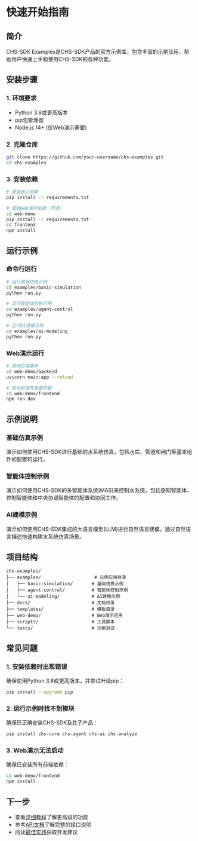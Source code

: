 # 快速开始指南

## 简介

CHS-SDK Examples是CHS-SDK产品的官方示例库，包含丰富的示例应用，帮助用户快速上手和使用CHS-SDK的各种功能。

## 安装步骤

### 1. 环境要求
- Python 3.8或更高版本
- pip包管理器
- Node.js 14+ (仅Web演示需要)

### 2. 克隆仓库
```bash
git clone https://github.com/your-username/chs-examples.git
cd chs-examples
```

### 3. 安装依赖
```bash
# 安装核心依赖
pip install -r requirements.txt

# 安装Web演示依赖（可选）
cd web-demo
pip install -r requirements.txt
cd frontend
npm install
```

## 运行示例

### 命令行运行
```bash
# 运行基础仿真示例
cd examples/basic-simulation
python run.py

# 运行智能体控制示例
cd examples/agent-control
python run.py

# 运行AI建模示例
cd examples/ai-modeling
python run.py
```

### Web演示运行
```bash
# 启动后端服务
cd web-demo/backend
uvicorn main:app --reload

# 启动前端开发服务器
cd web-demo/frontend
npm run dev
```

## 示例说明

### 基础仿真示例
演示如何使用CHS-SDK进行基础的水系统仿真，包括水库、管道和闸门等基本组件的配置和运行。

### 智能体控制示例
演示如何使用CHS-SDK的多智能体系统(MAS)来控制水系统，包括感知智能体、控制智能体和中央协调智能体的配置和协同工作。

### AI建模示例
演示如何使用CHS-SDK集成的大语言模型(LLM)进行自然语言建模，通过自然语言描述快速构建水系统仿真场景。

## 项目结构

```
chs-examples/
├── examples/                    # 示例应用目录
│   ├── basic-simulation/       # 基础仿真示例
│   ├── agent-control/          # 智能体控制示例
│   └── ai-modeling/            # AI建模示例
├── docs/                       # 文档目录
├── templates/                  # 模板目录
├── web-demo/                   # Web演示应用
├── scripts/                    # 工具脚本
└── tests/                      # 示例测试
```

## 常见问题

### 1. 安装依赖时出现错误
确保使用Python 3.8或更高版本，并尝试升级pip：
```bash
pip install --upgrade pip
```

### 2. 运行示例时找不到模块
确保已正确安装CHS-SDK及其子产品：
```bash
pip install chs-core chs-agent chs-ai chs-analyze
```

### 3. Web演示无法启动
确保已安装所有前端依赖：
```bash
cd web-demo/frontend
npm install
```

## 下一步

- 查看[详细教程](tutorials.md)了解更高级的功能
- 参考[API文档](api-reference.md)了解完整的接口说明
- 阅读[最佳实践](best-practices.md)获取开发建议